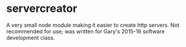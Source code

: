# servercreator

A very small node module making it easier to create http servers. Not recommended for use; was written for Gary's 2015-16 software development class.
